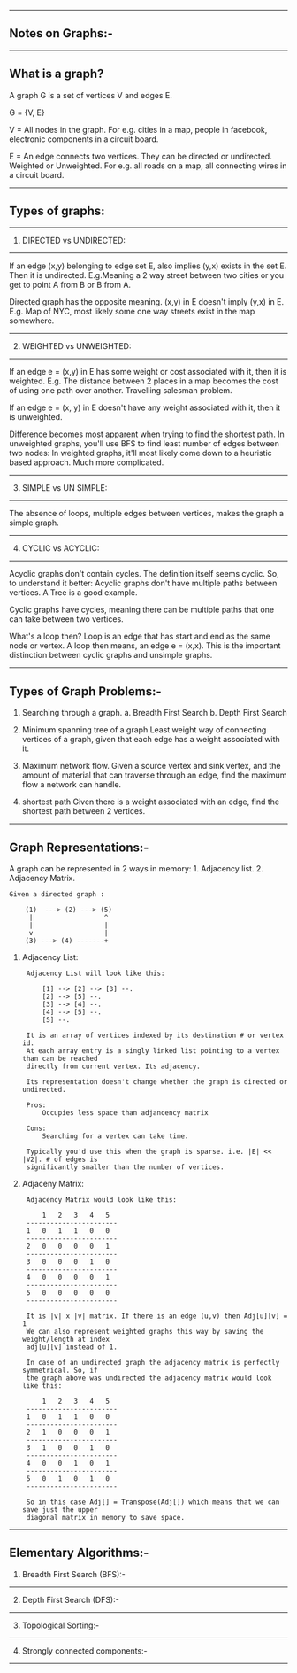 -----------------
Notes on Graphs:-
-----------------

----------------
What is a graph?
----------------

A graph G is a set of vertices V and edges E.

G = {V, E}

V = All nodes in the graph. For e.g. cities in a map, people in facebook, electronic components in
    a circuit board.

E = An edge connects two vertices. They can be directed or undirected.
    Weighted or Unweighted. For e.g. all roads on a map, all connecting wires in a circuit board.


----------------    
Types of graphs:
----------------

-------------------------
1. DIRECTED vs UNDIRECTED: 
-------------------------

If an edge (x,y) belonging to edge set E, also implies (y,x) exists in the set E. Then it is undirected. 
E.g.Meaning a 2 way street between two cities or you get to point A from B or B from A. 

Directed graph has the opposite meaning. (x,y) in E doesn't imply (y,x) in E.
E.g. Map of NYC, most likely some one way streets exist in the map somewhere.

-------------------------
2. WEIGHTED vs UNWEIGHTED:
-------------------------

If an edge e = (x,y) in E has some weight or cost associated with it, then it is weighted. 
E.g. The distance between 2 places in a map becomes the cost of using one path over another.
Travelling salesman problem.

If an edge e = (x, y) in E doesn't have any weight associated with it, then it is unweighted.

Difference becomes most apparent when trying to find the shortest path. 
    In unweighted graphs, you'll use BFS to find least number of edges between two nodes:
    In weighted graphs, it'll most likely come down to a heuristic based approach. Much more
    complicated.

-------------------------
3. SIMPLE  vs UN SIMPLE:
-------------------------

The absence of loops, multiple edges between vertices, makes the graph a simple graph.

-------------------------
4. CYCLIC vs ACYCLIC:
-----------------------

Acyclic graphs don't contain cycles. The definition itself seems cyclic. So, to understand it
better: Acyclic graphs don't have multiple paths between vertices. A Tree is a good example.

Cyclic graphs have cycles, meaning there can be multiple paths that one can take between two
vertices.

What's a loop then? Loop is an edge that has start and end as the same node or vertex. A loop
then means, an edge e = (x,x). This is the important distinction between cyclic graphs and
unsimple graphs.

    
---------------------------
Types of Graph Problems:-
---------------------------

1. Searching through a graph.
   a. Breadth First Search
   b. Depth First Search

2. Minimum spanning tree of a graph 
    Least weight way of connecting vertices of a graph, given that each edge has a weight
    associated with it.

3. Maximum network flow.
    Given a source vertex and sink vertex, and the amount of material that can traverse through an
    edge, find the maximum flow a network can handle.

4. shortest path
    Given there is a weight associated with an edge, find the shortest path between 2 vertices.


------------------------
Graph Representations:-
------------------------

A graph can be represented in 2 ways in memory:
    1. Adjacency list.
    2. Adjacency Matrix.

    Given a directed graph :

        (1)  ---> (2) ---> (5) 
         |                  ^ 
         |                  | 
         v                  |
        (3) ---> (4) -------+ 

1. Adjacency List:

        Adjacency List will look like this:

            [1] --> [2] --> [3] --.
            [2] --> [5] --.
            [3] --> [4] --.
            [4] --> [5] --.
            [5] --.

        It is an array of vertices indexed by its destination # or vertex id.
        At each array entry is a singly linked list pointing to a vertex than can be reached
        directly from current vertex. Its adjacency.    

        Its representation doesn't change whether the graph is directed or undirected.

        Pros:
            Occupies less space than adjancency matrix

        Cons:
            Searching for a vertex can take time.

        Typically you'd use this when the graph is sparse. i.e. |E| << |V2|. # of edges is
        significantly smaller than the number of vertices.

2. Adjaceny Matrix:

        Adjacency Matrix would look like this:

            1   2   3   4   5
        -----------------------  
        1   0   1   1   0   0
        -----------------------  
        2   0   0   0   0   1
        -----------------------  
        3   0   0   0   1   0
        -----------------------  
        4   0   0   0   0   1
        -----------------------  
        5   0   0   0   0   0   
        -----------------------  

        It is |v| x |v| matrix. If there is an edge (u,v) then Adj[u][v] = 1
        We can also represent weighted graphs this way by saving the weight/length at index
        adj[u][v] instead of 1.

        In case of an undirected graph the adjacency matrix is perfectly symmetrical. So, if
        the graph above was undirected the adjacency matrix would look like this:

            1   2   3   4   5
        -----------------------  
        1   0   1   1   0   0
        -----------------------  
        2   1   0   0   0   1
        -----------------------  
        3   1   0   0   1   0
        -----------------------  
        4   0   0   1   0   1
        -----------------------  
        5   0   1   0   1   0   
        -----------------------  

        So in this case Adj[] = Transpose(Adj[]) which means that we can save just the upper
        diagonal matrix in memory to save space.

-------------------------------------
Elementary Algorithms:-
-------------------------------------

1. Breadth First Search (BFS):-
--------------------------------




2. Depth First Search (DFS):-
--------------------------------


3. Topological Sorting:-
----------------------

4. Strongly connected components:-
----------------------------------

